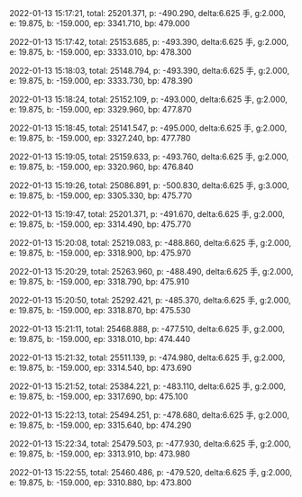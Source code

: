 2022-01-13 15:17:21, total: 25201.371, p: -490.290, delta:6.625 手, g:2.000, e: 19.875, b: -159.000, ep: 3341.710, bp: 479.000

2022-01-13 15:17:42, total: 25153.685, p: -493.390, delta:6.625 手, g:2.000, e: 19.875, b: -159.000, ep: 3333.010, bp: 478.300

2022-01-13 15:18:03, total: 25148.794, p: -493.390, delta:6.625 手, g:2.000, e: 19.875, b: -159.000, ep: 3333.730, bp: 478.390

2022-01-13 15:18:24, total: 25152.109, p: -493.000, delta:6.625 手, g:2.000, e: 19.875, b: -159.000, ep: 3329.960, bp: 477.870

2022-01-13 15:18:45, total: 25141.547, p: -495.000, delta:6.625 手, g:2.000, e: 19.875, b: -159.000, ep: 3327.240, bp: 477.780

2022-01-13 15:19:05, total: 25159.633, p: -493.760, delta:6.625 手, g:2.000, e: 19.875, b: -159.000, ep: 3320.960, bp: 476.840

2022-01-13 15:19:26, total: 25086.891, p: -500.830, delta:6.625 手, g:3.000, e: 19.875, b: -159.000, ep: 3305.330, bp: 475.770

2022-01-13 15:19:47, total: 25201.371, p: -491.670, delta:6.625 手, g:2.000, e: 19.875, b: -159.000, ep: 3314.490, bp: 475.770

2022-01-13 15:20:08, total: 25219.083, p: -488.860, delta:6.625 手, g:2.000, e: 19.875, b: -159.000, ep: 3318.900, bp: 475.970

2022-01-13 15:20:29, total: 25263.960, p: -488.490, delta:6.625 手, g:2.000, e: 19.875, b: -159.000, ep: 3318.790, bp: 475.910

2022-01-13 15:20:50, total: 25292.421, p: -485.370, delta:6.625 手, g:2.000, e: 19.875, b: -159.000, ep: 3318.870, bp: 475.530

2022-01-13 15:21:11, total: 25468.888, p: -477.510, delta:6.625 手, g:2.000, e: 19.875, b: -159.000, ep: 3318.010, bp: 474.440

2022-01-13 15:21:32, total: 25511.139, p: -474.980, delta:6.625 手, g:2.000, e: 19.875, b: -159.000, ep: 3314.540, bp: 473.690

2022-01-13 15:21:52, total: 25384.221, p: -483.110, delta:6.625 手, g:2.000, e: 19.875, b: -159.000, ep: 3317.690, bp: 475.100

2022-01-13 15:22:13, total: 25494.251, p: -478.680, delta:6.625 手, g:2.000, e: 19.875, b: -159.000, ep: 3315.640, bp: 474.290

2022-01-13 15:22:34, total: 25479.503, p: -477.930, delta:6.625 手, g:2.000, e: 19.875, b: -159.000, ep: 3313.910, bp: 473.980

2022-01-13 15:22:55, total: 25460.486, p: -479.520, delta:6.625 手, g:2.000, e: 19.875, b: -159.000, ep: 3310.880, bp: 473.800